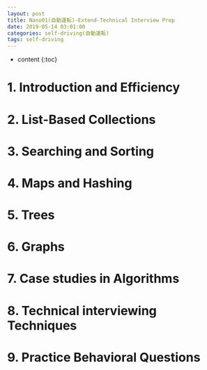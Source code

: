 ```yaml
---
layout: post
title: Nano01(自動運転)-Extend-Technical Interview Prep
date: 2019-05-14 03:01:00
categories: self-driving(自動運転)
tags: self-driving
---
```

* content
{:toc}

# 1. Introduction and Efficiency

# 2. List-Based Collections

# 3. Searching and Sorting

# 4. Maps and Hashing

# 5. Trees

# 6. Graphs

# 7. Case studies in Algorithms

# 8. Technical interviewing Techniques

# 9. Practice Behavioral Questions

